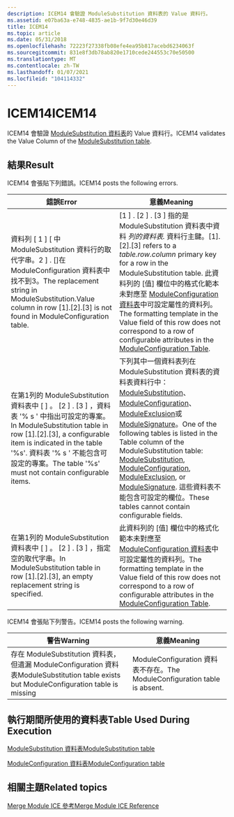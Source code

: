 ```yaml
---
description: ICEM14 會驗證 ModuleSubstitution 資料表的 Value 資料行。
ms.assetid: e07ba63a-e748-4835-ae1b-9f7d30e46d39
title: ICEM14
ms.topic: article
ms.date: 05/31/2018
ms.openlocfilehash: 72223f27338fb08efe4ea95b817acebd6234063f
ms.sourcegitcommit: 831e8f3db78ab820e1710cede244553c70e50500
ms.translationtype: MT
ms.contentlocale: zh-TW
ms.lasthandoff: 01/07/2021
ms.locfileid: "104114332"
---
```

# <a name="icem14"></a><span data-ttu-id="9bfcd-103">ICEM14</span><span class="sxs-lookup"><span data-stu-id="9bfcd-103">ICEM14</span></span>

<span data-ttu-id="9bfcd-104">ICEM14 會驗證 [ModuleSubstitution 資料表](modulesubstitution-table.md)的 Value 資料行。</span><span class="sxs-lookup"><span data-stu-id="9bfcd-104">ICEM14 validates the Value Column of the [ModuleSubstitution table](modulesubstitution-table.md).</span></span>

## <a name="result"></a><span data-ttu-id="9bfcd-105">結果</span><span class="sxs-lookup"><span data-stu-id="9bfcd-105">Result</span></span>

<span data-ttu-id="9bfcd-106">ICEM14 會張貼下列錯誤。</span><span class="sxs-lookup"><span data-stu-id="9bfcd-106">ICEM14 posts the following errors.</span></span>



| <span data-ttu-id="9bfcd-107">錯誤</span><span class="sxs-lookup"><span data-stu-id="9bfcd-107">Error</span></span>                                                                                                                                                         | <span data-ttu-id="9bfcd-108">意義</span><span class="sxs-lookup"><span data-stu-id="9bfcd-108">Meaning</span></span>                                                                                                                                                                                                                                                                                                                                              |
|---------------------------------------------------------------------------------------------------------------------------------------------------------------|------------------------------------------------------------------------------------------------------------------------------------------------------------------------------------------------------------------------------------------------------------------------------------------------------------------------------------------------------|
| <span data-ttu-id="9bfcd-109">資料列 \[ 1 \] \[ 中 ModuleSubstitution 資料行的取代字串。2 \] . \[\]在 ModuleConfiguration 資料表中找不到3。</span><span class="sxs-lookup"><span data-stu-id="9bfcd-109">The replacement string in ModuleSubstitution.Value column in row \[1\].\[2\].\[3\] is not found in ModuleConfiguration table.</span></span>                                 | <span data-ttu-id="9bfcd-110">\[1 \] . \[2 \] . \[3 \] 指的是 ModuleSubstitution 資料表中資料 *列的資料表.* 資料行主鍵。</span><span class="sxs-lookup"><span data-stu-id="9bfcd-110">\[1\].\[2\].\[3\] refers to a *table.row.column* primary key for a row in the ModuleSubstitution table.</span></span> <span data-ttu-id="9bfcd-111">此資料列的 [值] 欄位中的格式化範本未對應至 [ModuleConfiguration 資料表](moduleconfiguration-table.md)中可設定屬性的資料列。</span><span class="sxs-lookup"><span data-stu-id="9bfcd-111">The formatting template in the Value field of this row does not correspond to a row of configurable attributes in the [ModuleConfiguration Table](moduleconfiguration-table.md).</span></span>                                                            |
| <span data-ttu-id="9bfcd-112">在第1列的 ModuleSubstitution 資料表中 \[ \] 。 \[2 \] . \[3 \] ，資料表 '% s ' 中指出可設定的專案。</span><span class="sxs-lookup"><span data-stu-id="9bfcd-112">In ModuleSubstitution table in row \[1\].\[2\].\[3\], a configurable item is indicated in the table '%s'.</span></span> <span data-ttu-id="9bfcd-113">資料表 '% s ' 不能包含可設定的專案。</span><span class="sxs-lookup"><span data-stu-id="9bfcd-113">The table '%s' must not contain configurable items.</span></span> | <span data-ttu-id="9bfcd-114">下列其中一個資料表列在 ModuleSubstitution 資料表的資料表資料行中： [ModuleSubstitution](modulesubstitution-table.md)、 [ModuleConfiguration](moduleconfiguration-table.md)、 [ModuleExclusion](moduleexclusion-table.md)或 [ModuleSignature](modulesignature-table.md)。</span><span class="sxs-lookup"><span data-stu-id="9bfcd-114">One of the following tables is listed in the Table column of the ModuleSubstitution table: [ModuleSubstitution](modulesubstitution-table.md), [ModuleConfiguration](moduleconfiguration-table.md), [ModuleExclusion](moduleexclusion-table.md), or [ModuleSignature](modulesignature-table.md).</span></span> <span data-ttu-id="9bfcd-115">這些資料表不能包含可設定的欄位。</span><span class="sxs-lookup"><span data-stu-id="9bfcd-115">These tables cannot contain configurable fields.</span></span> |
| <span data-ttu-id="9bfcd-116">在第1列的 ModuleSubstitution 資料表中 \[ \] 。 \[2 \] . \[3 \] ，指定空的取代字串。</span><span class="sxs-lookup"><span data-stu-id="9bfcd-116">In ModuleSubstitution table in row \[1\].\[2\].\[3\], an empty replacement string is specified.</span></span>                                                               | <span data-ttu-id="9bfcd-117">此資料列的 [值] 欄位中的格式化範本未對應至 [ModuleConfiguration 資料表](moduleconfiguration-table.md)中可設定屬性的資料列。</span><span class="sxs-lookup"><span data-stu-id="9bfcd-117">The formatting template in the Value field of this row does not correspond to a row of configurable attributes in the [ModuleConfiguration Table](moduleconfiguration-table.md).</span></span>                                                                                                                                                                    |



 

<span data-ttu-id="9bfcd-118">ICEM14 會張貼下列警告。</span><span class="sxs-lookup"><span data-stu-id="9bfcd-118">ICEM14 posts the following warning.</span></span>



| <span data-ttu-id="9bfcd-119">警告</span><span class="sxs-lookup"><span data-stu-id="9bfcd-119">Warning</span></span>                                                                  | <span data-ttu-id="9bfcd-120">意義</span><span class="sxs-lookup"><span data-stu-id="9bfcd-120">Meaning</span></span>                                  |
|--------------------------------------------------------------------------|------------------------------------------|
| <span data-ttu-id="9bfcd-121">存在 ModuleSubstitution 資料表，但遺漏 ModuleConfiguration 資料表</span><span class="sxs-lookup"><span data-stu-id="9bfcd-121">ModuleSubstitution table exists but ModuleConfiguration table is missing</span></span> | <span data-ttu-id="9bfcd-122">ModuleConfiguration 資料表不存在。</span><span class="sxs-lookup"><span data-stu-id="9bfcd-122">The ModuleConfiguration table is absent.</span></span> |



 

## <a name="table-used-during-execution"></a><span data-ttu-id="9bfcd-123">執行期間所使用的資料表</span><span class="sxs-lookup"><span data-stu-id="9bfcd-123">Table Used During Execution</span></span>

[<span data-ttu-id="9bfcd-124">ModuleSubstitution 資料表</span><span class="sxs-lookup"><span data-stu-id="9bfcd-124">ModuleSubstitution table</span></span>](modulesubstitution-table.md)

[<span data-ttu-id="9bfcd-125">ModuleConfiguration 資料表</span><span class="sxs-lookup"><span data-stu-id="9bfcd-125">ModuleConfiguration table</span></span>](moduleconfiguration-table.md)

## <a name="related-topics"></a><span data-ttu-id="9bfcd-126">相關主題</span><span class="sxs-lookup"><span data-stu-id="9bfcd-126">Related topics</span></span>

<dl> <dt>

[<span data-ttu-id="9bfcd-127">Merge Module ICE 參考</span><span class="sxs-lookup"><span data-stu-id="9bfcd-127">Merge Module ICE Reference</span></span>](merge-module-ice-reference.md)
</dt> </dl>

 

 




